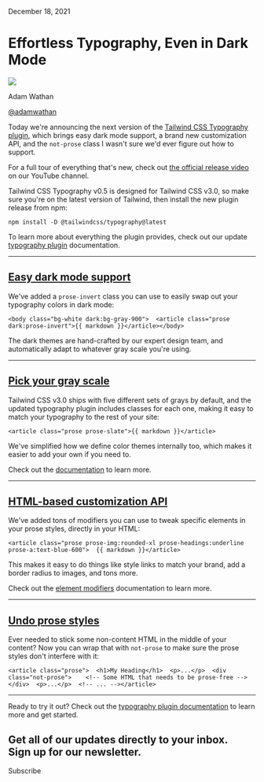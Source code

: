 December 18, 2021

# Effortless Typography, Even in Dark Mode

![](/_next/image?url=%2F_next%2Fstatic%2Fmedia%2Fadamwathan.f69b0b90.jpg\&w=96\&q=75)

Adam Wathan

[@adamwathan](https://twitter.com/adamwathan)

Today we're announcing the next version of the [Tailwind CSS Typography plugin](https://v3.tailwindcss.com/docs/typography-plugin), which brings easy dark mode support, a brand new customization API, and the `not-prose` class I wasn't sure we'd ever figure out how to support.

For a full tour of everything that's new, check out [the official release video](https://www.youtube.com/watch?v=GEYkwfYytAM) on our YouTube channel.

Tailwind CSS Typography v0.5 is designed for Tailwind CSS v3.0, so make sure you're on the latest version of Tailwind, then install the new plugin release from npm:

```
npm install -D @tailwindcss/typography@latest
```

To learn more about everything the plugin provides, check out our update [typography plugin](https://v3.tailwindcss.com/docs/typography-plugin) documentation.

***

## [Easy dark mode support](#easy-dark-mode-support)

We've added a `prose-invert` class you can use to easily swap out your typography colors in dark mode:

```
<body class="bg-white dark:bg-gray-900">  <article class="prose dark:prose-invert">{{ markdown }}</article></body>
```

The dark themes are hand-crafted by our expert design team, and automatically adapt to whatever gray scale you're using.

***

## [Pick your gray scale](#pick-your-gray-scale)

Tailwind CSS v3.0 ships with five different sets of grays by default, and the updated typography plugin includes classes for each one, making it easy to match your typography to the rest of your site:

```
<article class="prose prose-slate">{{ markdown }}</article>
```

We've simplified how we define color themes internally too, which makes it easier to add your own if you need to.

Check out the [documentation](https://v3.tailwindcss.com/docs/typography-plugin#choosing-a-gray-scale) to learn more.

***

## [HTML-based customization API](#html-based-customization-api)

We've added tons of modifiers you can use to tweak specific elements in your prose styles, directly in your HTML:

```
<article class="prose prose-img:rounded-xl prose-headings:underline prose-a:text-blue-600">  {{ markdown }}</article>
```

This makes it easy to do things like style links to match your brand, add a border radius to images, and tons more.

Check out the [element modifiers](https://v3.tailwindcss.com/docs/typography-plugin#element-modifiers) documentation to learn more.

***

## [Undo prose styles](#undo-prose-styles)

Ever needed to stick some non-content HTML in the middle of your content? Now you can wrap that with `not-prose` to make sure the prose styles don't interfere with it:

```
<article class="prose">  <h1>My Heading</h1>  <p>...</p>  <div class="not-prose">    <!-- Some HTML that needs to be prose-free -->  </div>  <p>...</p>  <!-- ... --></article>
```

***

Ready to try it out? Check out the [typography plugin documentation](https://v3.tailwindcss.com/docs/typography-plugin) to learn more and get started.

Get all of our updates directly to your inbox.\
Sign up for our newsletter.
---------------------------

Subscribe
